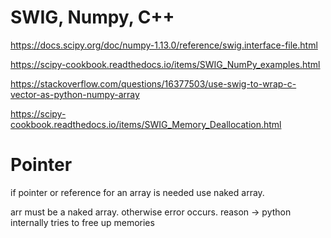 # SWIG, Numpy, C++ 

https://docs.scipy.org/doc/numpy-1.13.0/reference/swig.interface-file.html

https://scipy-cookbook.readthedocs.io/items/SWIG_NumPy_examples.html

https://stackoverflow.com/questions/16377503/use-swig-to-wrap-c-vector-as-python-numpy-array

https://scipy-cookbook.readthedocs.io/items/SWIG_Memory_Deallocation.html


# Pointer
if pointer or reference for an array is needed use naked array.

arr must be a naked array. otherwise error occurs. 
	reason -> python internally tries to free up memories
